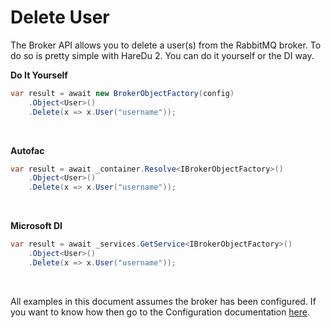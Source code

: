 # Delete User

The Broker API allows you to delete a user(s) from the RabbitMQ broker. To do so is pretty simple with HareDu 2. You can do it yourself or the DI way.

**Do It Yourself**

```c#
var result = await new BrokerObjectFactory(config)
    .Object<User>()
    .Delete(x => x.User("username"));
```
<br>

**Autofac**

```c#
var result = await _container.Resolve<IBrokerObjectFactory>()
    .Object<User>()
    .Delete(x => x.User("username"));
```
<br>

**Microsoft DI**

```c#
var result = await _services.GetService<IBrokerObjectFactory>()
    .Object<User>()
    .Delete(x => x.User("username"));
```
<br>

All examples in this document assumes the broker has been configured. If you want to know how then go to the Configuration documentation [here](https://github.com/ahives/HareDu2/blob/master/docs/deprecated/configuration.md).

